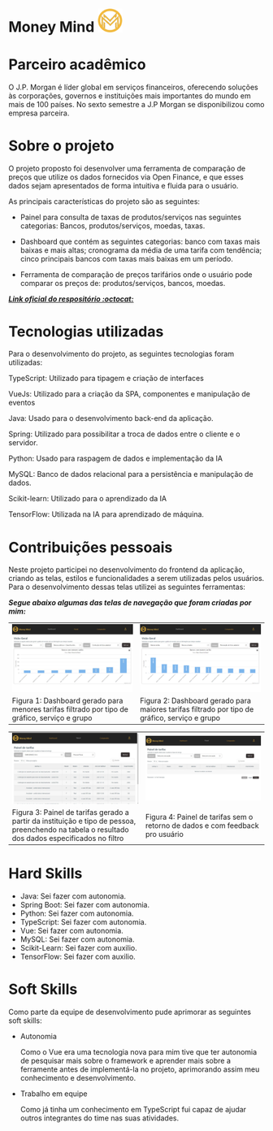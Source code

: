 <h1>Money Mind <img src="https://github.com/JulianeFreitass/PortfolioTG/blob/main/imgs/Logo_MM.png" width="48"></h1>

# Parceiro acadêmico
O J.P. Morgan é líder global em serviços financeiros, oferecendo soluções às corporações, governos e instituições mais importantes do mundo em mais de 100 países. No sexto semestre a J.P Morgan se disponibilizou como empresa parceira.

# Sobre o projeto
O projeto proposto foi desenvolver uma ferramenta de comparação de preços que utilize os dados fornecidos via Open Finance, e que esses dados sejam apresentados de forma intuitiva e fluida para o usuário.

As principais características do projeto são as seguintes:

- Painel para consulta de taxas de produtos/serviços nas seguintes categorias: Bancos, produtos/serviços, moedas, taxas.

- Dashboard que contém as seguintes categorias: banco com taxas mais baixas e mais altas; cronograma da média de uma tarifa com tendência; cinco principais bancos com taxas mais baixas em um período.

- Ferramenta de comparação de preços tarifários onde o usuário pode comparar os preços de: produtos/serviços, bancos, moedas.

***[Link oficial do respositório :octocat:](https://github.com/Barbara-BB/FatecAPI-06)***

# Tecnologias utilizadas

Para o desenvolvimento do projeto, as seguintes tecnologias foram utilizadas:


<p>TypeScript: Utilizado para tipagem e criação de interfaces</p>
<p>VueJs: Utilizado para a criação da SPA, componentes e manipulação de eventos</p>
<p>Java: Usado para o desenvolvimento back-end da aplicação.</p>
<p>Spring: Utilizado para possibilitar a troca de dados entre o cliente e o servidor.</p>
<p>Python: Usado para raspagem de dados e implementação da IA</p>
<p>MySQL: Banco de dados relacional para a persistência e manipulação de dados.</p>
<p>Scikit-learn: Utilizado para o aprendizado da IA</p>
<p>TensorFlow: Utilizada na IA para aprendizado de máquina.</p>
 
  # Contribuições pessoais
  
Neste projeto participei no desenvolvimento do frontend da aplicação, criando as telas, estilos e funcionalidades a serem utilizadas pelos usuários. Para o desenvolvimento dessas telas utilizei as seguintes ferramentas: 

***Segue abaixo algumas das telas de navegação que foram criadas por mim:***

<div align="center">
<table>
  <tr>
    <td align="center"><img src="https://github.com/JulianeFreitass/PortfolioTG/blob/main/imgs/Dashboard.jpg"  width=500/></td>
    <td align="center"><img src="https://github.com/JulianeFreitass/PortfolioTG/blob/main/imgs/MaioresTarifas.png"  width=500/></td>      
  </tr>
   <tr>
     <td width=600>Figura 1: Dashboard gerado para menores tarifas filtrado por tipo de gráfico, serviço e grupo</td>
     <td width=600>Figura 2: Dashboard gerado para maiores tarifas filtrado por tipo de gráfico, serviço e grupo</td>
  </tr>
</table>

<table>
  <tr>
    <td align="center"><img src="https://github.com/JulianeFreitass/PortfolioTG/blob/main/imgs/PaineldeTarifas.jpg" width=500/></td>
    <td align="center"><img src="https://github.com/JulianeFreitass/PortfolioTG/blob/main/imgs/PaineldeTarifasDados.jpg" width=500/></td>      
  </tr>
   <tr>
     <td width=600>Figura 3: Painel de tarifas gerado a partir da instituição e tipo de pessoa, 
      preenchendo na tabela o resultado dos dados especificados no filtro</td>
     <td width=600>Figura 4: Painel de tarifas sem o retorno de dados e com feedback pro usuário</td>
  </tr>
</table>

</div>

# Hard Skills
  
- Java: Sei fazer com autonomia.
- Spring Boot: Sei fazer com autonomia.
- Python: Sei fazer com autonomia.
- TypeScript: Sei fazer com autonomia.
- Vue: Sei fazer com autonomia.
- MySQL: Sei fazer com autonomia.
- Scikit-Learn: Sei fazer com auxilio.
- TensorFlow: Sei fazer com auxilio.


# Soft Skills
Como parte da equipe de desenvolvimento pude aprimorar as seguintes soft skills: 

- Autonomia
  
  Como o Vue era uma tecnologia nova para mim tive que ter autonomia de pesquisar mais sobre o framework e aprender mais sobre a ferramente antes de implementá-la no projeto, aprimorando assim meu conhecimento e desenvolvimento.


- Trabalho em equipe

  Como já tinha um conhecimento em TypeScript fui capaz de ajudar outros integrantes do time nas suas atividades.
